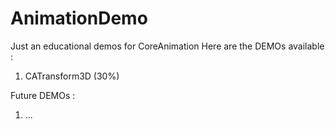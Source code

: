 # AnimationDemo
Just an educational demos for CoreAnimation
Here are the DEMOs available :
1. CATransform3D (30%)

Future DEMOs :
1. ...
